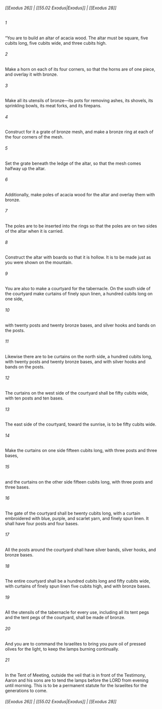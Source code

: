 
###### [[Exodus 26]] | [[55.02 Exodus|Exodus]] | [[Exodus 28]]

###### 1
“You are to build an altar of acacia wood. The altar must be square, five cubits long, five cubits wide, and three cubits high.
###### 2
Make a horn on each of its four corners, so that the horns are of one piece, and overlay it with bronze.
###### 3
Make all its utensils of bronze—its pots for removing ashes, its shovels, its sprinkling bowls, its meat forks, and its firepans.
###### 4
Construct for it a grate of bronze mesh, and make a bronze ring at each of the four corners of the mesh.
###### 5
Set the grate beneath the ledge of the altar, so that the mesh comes halfway up the altar.
###### 6
Additionally, make poles of acacia wood for the altar and overlay them with bronze.
###### 7
The poles are to be inserted into the rings so that the poles are on two sides of the altar when it is carried.
###### 8
Construct the altar with boards so that it is hollow. It is to be made just as you were shown on the mountain.
###### 9
You are also to make a courtyard for the tabernacle. On the south side of the courtyard make curtains of finely spun linen, a hundred cubits long on one side,
###### 10
with twenty posts and twenty bronze bases, and silver hooks and bands on the posts.
###### 11
Likewise there are to be curtains on the north side, a hundred cubits long, with twenty posts and twenty bronze bases, and with silver hooks and bands on the posts.
###### 12
The curtains on the west side of the courtyard shall be fifty cubits wide, with ten posts and ten bases.
###### 13
The east side of the courtyard, toward the sunrise, is to be fifty cubits wide.
###### 14
Make the curtains on one side fifteen cubits long, with three posts and three bases,
###### 15
and the curtains on the other side fifteen cubits long, with three posts and three bases.
###### 16
The gate of the courtyard shall be twenty cubits long, with a curtain embroidered with blue, purple, and scarlet yarn, and finely spun linen. It shall have four posts and four bases.
###### 17
All the posts around the courtyard shall have silver bands, silver hooks, and bronze bases.
###### 18
The entire courtyard shall be a hundred cubits long and fifty cubits wide, with curtains of finely spun linen five cubits high, and with bronze bases.
###### 19
All the utensils of the tabernacle for every use, including all its tent pegs and the tent pegs of the courtyard, shall be made of bronze.
###### 20
And you are to command the Israelites to bring you pure oil of pressed olives for the light, to keep the lamps burning continually.
###### 21
In the Tent of Meeting, outside the veil that is in front of the Testimony, Aaron and his sons are to tend the lamps before the LORD from evening until morning. This is to be a permanent statute for the Israelites for the generations to come.

###### [[Exodus 26]] | [[55.02 Exodus|Exodus]] | [[Exodus 28]]
